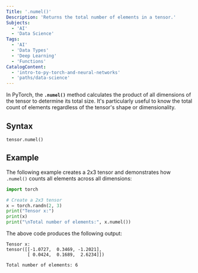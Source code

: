 ```yaml
---
Title: '.numel()'
Description: 'Returns the total number of elements in a tensor.'
Subjects:
  - 'AI'
  - 'Data Science'
Tags:
  - 'AI'
  - 'Data Types'
  - 'Deep Learning'
  - 'Functions'
CatalogContent:
  - 'intro-to-py-torch-and-neural-networks'
  - 'paths/data-science'
---
```


In PyTorch, the **`.numel()`** method calculates the product of all dimensions of the tensor to determine its total size. It's particularly useful to know the total count of elements regardless of the tensor's shape or dimensionality.

## Syntax

```pseudo
tensor.numel()
```

## Example

The following example creates a 2x3 tensor and demonstrates how `.numel()` counts all elements across all dimensions:

```py
import torch

# Create a 2x3 tensor
x = torch.randn(2, 3)
print("Tensor x:")
print(x)
print("\nTotal number of elements:", x.numel())
```

The above code produces the following output:

```shell
Tensor x:
tensor([[-1.0727,  0.3469, -1.2021],
        [ 0.0424,  0.1689,  2.6234]])

Total number of elements: 6
```
